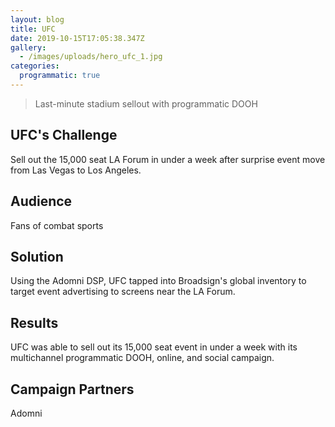 ```yaml
---
layout: blog
title: UFC
date: 2019-10-15T17:05:38.347Z
gallery:
  - /images/uploads/hero_ufc_1.jpg
categories:
  programmatic: true
---
```

> Last-minute stadium sellout with programmatic DOOH

## UFC's Challenge

Sell out the 15,000 seat LA Forum in under a week after surprise event move from Las Vegas to Los Angeles.

## Audience

Fans of combat sports

## Solution

Using the Adomni DSP, UFC tapped into Broadsign's global inventory to target event advertising to screens near the LA Forum.

## Results

UFC was able to sell out its 15,000 seat event in under a week with its multichannel programmatic DOOH, online, and social campaign.

## Campaign Partners

Adomni
